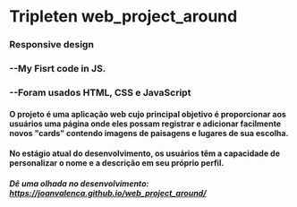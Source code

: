 # Tripleten web_project_around

### Responsive design

### --My Fisrt code in JS.
### --Foram usados HTML, CSS e JavaScript


#### O projeto é uma aplicação web cujo principal objetivo é proporcionar aos usuários uma página onde eles possam registrar e adicionar facilmente novos "cards" contendo imagens de paisagens e lugares de sua escolha.

#### No estágio atual do desenvolvimento, os usuários têm a capacidade de personalizar o nome e a descrição em seu próprio perfil.

##### Dê uma olhada no desenvolvimento: https://joanvalenca.github.io/web_project_around/
